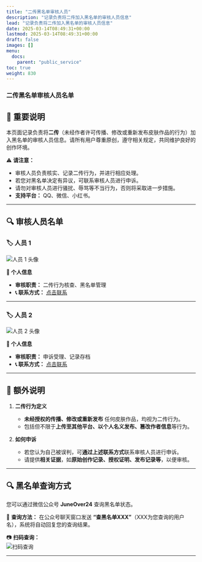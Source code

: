 ```yaml
---
title: "二传黑名单审核人员"
description: "记录负责将二传加入黑名单的审核人员信息"
lead: "记录负责将二传加入黑名单的审核人员信息"
date: 2025-03-14T08:49:31+00:00
lastmod: 2025-03-14T08:49:31+00:00
draft: false
images: []
menu:
  docs:
    parent: "public_service"
toc: true
weight: 830
---
```


### 二传黑名单审核人员名单

## 📌 重要说明  

本页面记录负责将**二传**（未经作者许可传播、修改或重新发布皮肤作品的行为）加入黑名单的审核人员信息。请所有用户尊重原创，遵守相关规定，共同维护良好的创作环境。  

⚠ **请注意：**  

- 审核人员负责核实、记录二传行为，并进行相应处理。  
- 若您对黑名单决定有异议，可联系审核人员进行申诉。  
- 请勿对审核人员进行骚扰、辱骂等不当行为，否则将采取进一步措施。  
- **支持平台：** QQ、微信、小红书。  

---

## 🔍 审核人员名单  

### 🏷️ 人员 1  

![人员 1 头像](http://q1.qlogo.cn/g?b=qq&nk=3066257018&s=100)  

**👤 个人信息**  

- **审核职责：** 二传行为核查、黑名单管理  
- **📞 联系方式：** [点击联系](mqqapi://card/show_pslcard?src_type=internal&version=1&uin=3066257018)  

---

### 🏷️ 人员 2  

![人员 2 头像](http://q1.qlogo.cn/g?b=qq&nk=2914825196&s=100)  

**👤 个人信息**  

- **审核职责：** 申诉受理、记录存档  
- **📞 联系方式：** [点击联系](mqqapi://card/show_pslcard?src_type=internal&version=1&uin=2914825196)

---

## 📖 额外说明  

1. **二传行为定义**  
   - **未经授权的传播、修改或重新发布** 任何皮肤作品，均视为二传行为。  
   - 包括但不限于**上传至其他平台、以个人名义发布、篡改作者信息**等行为。  

2. **如何申诉**  
   - 若您认为自己被误判，可**通过上述联系方式**联系审核人员进行申诉。  
   - 请提供**相关证据**，如**原始创作记录、授权证明、发布记录等**，以便审核。  

---

## 🔍 黑名单查询方式  

您可以通过微信公众号 **JuneOver24** 查询黑名单状态。  

📩 **查询方法：** 在公众号聊天窗口发送 **“查黑名单XXX”**（XXX为您查询的用户名），系统将自动回复您的查询结果。  

📷 **扫码查询：**  
![扫码查询](http://skin.gushao.club/WXJuneOver24.png)  

---

